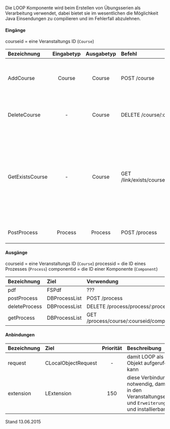 Die LOOP Komponente wird beim Erstellen von Übungsserien als Verarbeitung verwendet,
dabei bietet sie im wesentlichen die Möglichkeit Java Einsendungen zu compilieren und
im Fehlerfall abzulehnen.

#### Eingänge
courseid = eine Veranstaltungs ID (`Course`)

| Bezeichnung  | Eingabetyp  | Ausgabetyp | Befehl | Beschreibung |
| :----------- |:-----------:| :---------:| :----- | :----------- |
| AddCourse |Course|Course|POST /course| installiert diese Komponente, in die übergebene Veranstaltung |
| DeleteCourse |-|Course|DELETE /course/:courseid| deinstalliert diese Komponente für diese Veranstaltung |
| GetExistsCourse |-|Course|GET /link/exists/course/:courseid| prüft, ob ein Eintrag in der Process Tabelle, der zugehörigen Veranstaltung, exisitert. Sollte der Eintrag existieren,gilt die LOOP, als Verarbeitung für Einsendungen, als installiert.  |
| PostProcess |Process|Process|POST /process| verarbeitet die eingehende Einsendung |

#### Ausgänge
courseid = eine Veranstaltungs ID (`Course`)
processid = die ID eines Prozesses (`Process`)
componentid = die ID einer Komponente (`Component`)

| Bezeichnung  | Ziel  | Verwendung | Beschreibung |
| :----------- |:----- | :--------- | :----------- |
|pdf|FSPdf| ??? | ??? |
|postProcess|DBProcessList|POST /process| ??? |
|deleteProcess|DBProcessList|DELETE /process/process/:processid| ??? |
|getProcess|DBProcessList|GET /process/course/:courseid/component/:componentid| ??? |

#### Anbindungen
| Bezeichnung  | Ziel  | Priorität | Beschreibung |
| :----------- |:----- | :--------:| :------------|
|request|CLocalObjectRequest|-| damit LOOP als lokales Objekt aufgerufen werden kann |
|extension|LExtension|150| diese Verbindung ist notwendig, damit die LOOP in den Veranstaltungseinstellungen und `Erweiterungen` erscheint und installierbar wird |

Stand 13.06.2015